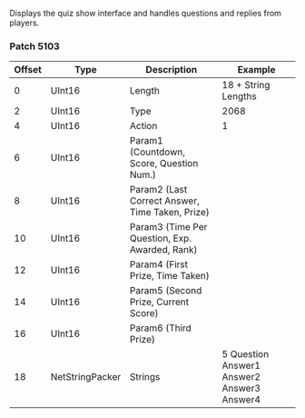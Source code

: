 Displays the quiz show interface and handles questions and replies from players. 

### Patch 5103

| Offset | Type | Description | Example |
| -------- | -------- | -------- | -------- |
| 0 | UInt16 | Length | 18 + String Lengths |
| 2 | UInt16 | Type | 2068 |
| 4 | UInt16 | Action | 1 |
| 6 | UInt16 | Param1 (Countdown, Score, Question Num.) | |
| 8 | UInt16 | Param2 (Last Correct Answer, Time Taken, Prize) | |
| 10 | UInt16 | Param3 (Time Per Question, Exp. Awarded, Rank) | |
| 12 | UInt16 | Param4 (First Prize, Time Taken) | |
| 14 | UInt16 | Param5 (Second Prize, Current Score) | |
| 16 | UInt16 | Param6 (Third Prize) | |
| 18 | NetStringPacker| Strings | 5 Question Answer1 Answer2 Answer3 Answer4 |
